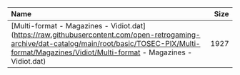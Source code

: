 |Name|Size|
|:---|---:|
|[Multi-format - Magazines - Vidiot.dat](https://raw.githubusercontent.com/open-retrogaming-archive/dat-catalog/main/root/basic/TOSEC-PIX/Multi-format/Magazines/Vidiot/Multi-format - Magazines - Vidiot.dat)|1927|
